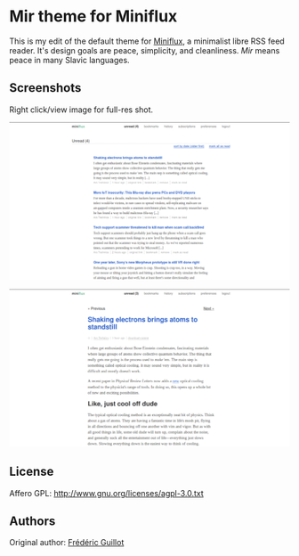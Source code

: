 Mir theme for Miniflux
======================

This is my edit of the default theme for [Miniflux](https://github.com/miniflux/miniflux), a minimalist libre RSS feed reader. It's design goals are peace, simplicity, and cleanliness. _Mir_ means peace in many Slavic languages.

Screenshots
-----------
Right click/view image for full-res shot.

![Unread Items Screenshot](unread_scrot.png)

![Item Screenshot](item_scrot.png)

License
-------
Affero GPL: <http://www.gnu.org/licenses/agpl-3.0.txt>

Authors
-------
Original author: [Frédéric Guillot](http://fredericguillot.com/)

